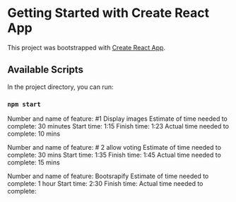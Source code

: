 # Getting Started with Create React App

This project was bootstrapped with [Create React App](https://github.com/facebook/create-react-app).

## Available Scripts

In the project directory, you can run:

### `npm start`




Number and name of feature: #1 Display images
Estimate of time needed to complete: 30 minutes
Start time: 1:15
Finish time: 1:23
Actual time needed to complete: 10 mins

Number and name of feature: # 2 allow voting
Estimate of time needed to complete: 30 mins
Start time: 1:35
Finish time: 1:45
Actual time needed to complete: 15 mins

Number and name of feature: Bootsrapify
Estimate of time needed to complete: 1 hour
Start time: 2:30
Finish time:
Actual time needed to complete:

